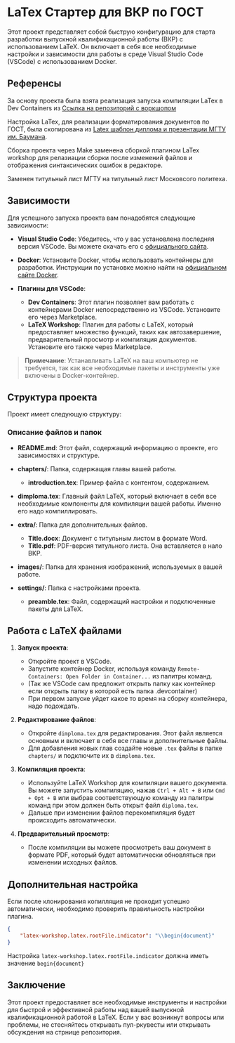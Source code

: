 # LaTex Стартер для ВКР по ГОСТ 

Этот проект представляет собой быструю конфигурацию для старта разработки выпускной квалификационной работы (ВКР) с использованием LaTeX. Он включает в себя все необходимые настройки и зависимости для работы в среде Visual Studio Code (VSCode) с использованием Docker.

## Референсы

За основу проекта была взята реализация запуска компиляции LaTex в Dev Containers из [Ссылка на репозиторий с воркшопом](https://github.com/James-Yu/LaTeX-Workshop)

Настройка LaTex, для реализации форматирования документов по ГОСТ, была скопирована из [Latex шаблон диплома и презентации МГТУ им. Баумана](https://github.com/NikitaDmitryuk/ThesisMagistr).

Сборка проекта через Make заменена сборкой плагином LaTex workshop для релазиации сборки после изменений файлов и отображения синтаксических ошибок в редакторе.

Заменен титульный лист МГТУ на титульный лист Московсого политеха.

## Зависимости

Для успешного запуска проекта вам понадобятся следующие зависимости:

- **Visual Studio Code**: Убедитесь, что у вас установлена последняя версия VSCode. Вы можете скачать его с [официального сайта](https://code.visualstudio.com/).

- **Docker**: Установите Docker, чтобы использовать контейнеры для разработки. Инструкции по установке можно найти на [официальном сайте Docker](https://docs.docker.com/get-docker/).

- **Плагины для VSCode**:
  - **Dev Containers**: Этот плагин позволяет вам работать с контейнерами Docker непосредственно из VSCode. Установите его через Marketplace.
  - **LaTeX Workshop**: Плагин для работы с LaTeX, который предоставляет множество функций, таких как автозавершение, предварительный просмотр и компиляция документов. Установите его также через Marketplace.

> **Примечание**: Устанавливать LaTeX на ваш компьютер не требуется, так как все необходимые пакеты и инструменты уже включены в Docker-контейнер.

## Структура проекта

Проект имеет следующую структуру:


### Описание файлов и папок

- **README.md**: Этот файл, содержащий информацию о проекте, его зависимостях и структуре.

- **chapters/**: Папка, содержащая главы вашей работы.
  - **introduction.tex**: Пример файла с контентом, содержанием.

- **dimploma.tex**: Главный файл LaTeX, который включает в себя все необходимые компоненты для компиляции вашей работы. Именно его надо компиллировать.

- **extra/**: Папка для дополнительных файлов.
  - **Title.docx**: Документ с титульным листом в формате Word.
  - **Title.pdf**: PDF-версия титульного листа. Она вставляется в нало ВКР.

- **images/**: Папка для хранения изображений, используемых в вашей работе.

- **settings/**: Папка с настройками проекта.
  - **preamble.tex**: Файл, содержащий настройки и подключенные пакеты для LaTeX.

## Работа с LaTeX файлами

1. **Запуск проекта**:
   - Откройте проект в VSCode.
   - Запустите контейнер Docker, используя команду `Remote-Containers: Open Folder in Container...` из палитры команд.
   - (Так же VSCode сам предложит открыть папку как контейнер если открыть папку в которой есть папка .devcontainer)
   - При первом запуске уйдет какое то время на сборку контейнера, надо подождать.

2. **Редактирование файлов**:
   - Откройте `dimploma.tex` для редактирования. Этот файл является основным и включает в себя все главы и дополнительные файлы.
   - Для добавления новых глав создайте новые `.tex` файлы в папке `chapters/` и подключите их в `dimploma.tex`.

3. **Компиляция проекта**:
   - Используйте LaTeX Workshop для компиляции вашего документа. Вы можете запустить компиляцию, нажав `Ctrl + Alt + B` или `Cmd + Opt + B` или выбрав соответствующую команду из палитры команд при этом должен быть открыт файл `diploma.tex`.
   - Дальше при изменении файлов перекомпиляция будет происходить автоматически.

4. **Предварительный просмотр**:
   - После компиляции вы можете просмотреть ваш документ в формате PDF, который будет автоматически обновляться при изменении исходных файлов.

## Дополнительная настройка

Если после клонирования копилляция не проходит успешно автоматически, необходимо проверить правильность настройки плагина. 

``` json
{
    "latex-workshop.latex.rootFile.indicator": "\\begin{document}"
}
```

Настройка `latex-workshop.latex.rootFile.indicator` должна иметь значение `begin{document}`

## Заключение

Этот проект предоставляет все необходимые инструменты и настройки для быстрой и эффективной работы над вашей выпускной квалификационной работой в LaTeX. Если у вас возникнут вопросы или проблемы, не стесняйтесь открывать пул-ркувесты или открывать обсуждения на стрнице репозитория.